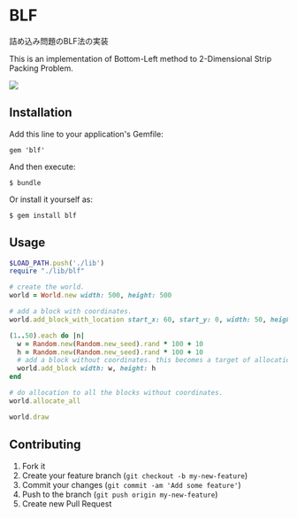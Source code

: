 # BLF

詰め込み問題のBLF法の実装

This is an implementation of Bottom-Left method to 2-Dimensional Strip Packing Problem.

![](http://gyazo.com/1b8b7db3ee0c3aa859e61996a9f51bc0.png)

## Installation

Add this line to your application's Gemfile:

    gem 'blf'

And then execute:

    $ bundle

Or install it yourself as:

    $ gem install blf

## Usage

```ruby
$LOAD_PATH.push('./lib')
require "./lib/blf"

# create the world.
world = World.new width: 500, height: 500

# add a block with coordinates.
world.add_block_with_location start_x: 60, start_y: 0, width: 50, height: 50

(1..50).each do |n|
  w = Random.new(Random.new_seed).rand * 100 + 10
  h = Random.new(Random.new_seed).rand * 100 + 10
  # add a block without coordinates. this becomes a target of allocation.
  world.add_block width: w, height: h
end

# do allocation to all the blocks without coordinates.
world.allocate_all

world.draw
```


## Contributing

1. Fork it
2. Create your feature branch (`git checkout -b my-new-feature`)
3. Commit your changes (`git commit -am 'Add some feature'`)
4. Push to the branch (`git push origin my-new-feature`)
5. Create new Pull Request
